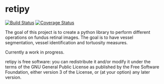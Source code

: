 retipy
======
[![Build Status](https://travis-ci.org/alevalv/retipy.svg?branch=master)](https://travis-ci.org/alevalv/retipy)
[![Coverage Status](https://coveralls.io/repos/github/alevalv/retipy/badge.svg?branch=master)](https://coveralls.io/github/alevalv/retipy?branch=master)

The goal of this project is to create a python library to perform different operations on fundus retinal images.
The goal is to have vessel segmentation, vessel identification and tortuosity measures.

Currently a work in progress.

retipy is free software: you can redistribute it and/or modify
it under the terms of the GNU General Public License as published by
the Free Software Foundation, either version 3 of the License, or
(at your option) any later version.
